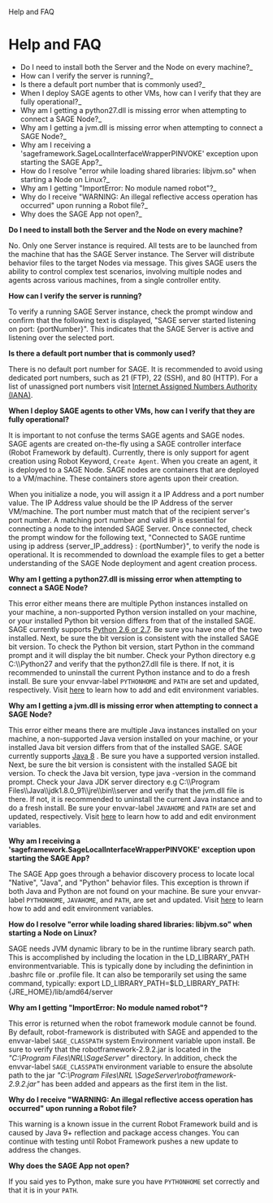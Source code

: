 Help and FAQ

Help and FAQ
============

-   Do I need to install both the Server and the Node on every machine?\_
-   How can I verify the server is running?\_
-   Is there a default port number that is commonly used?\_
-   When I deploy SAGE agents to other VMs, how can I verify that they are fully operational?\_
-   Why am I getting a python27.dll is missing error when attempting to connect a SAGE Node?\_
-   Why am I getting a jvm.dll is missing error when attempting to connect a SAGE Node?\_
-   Why am I receiving a 'sageframework.SageLocalInterfaceWrapperPINVOKE' exception upon starting the SAGE App?\_
-   How do I resolve "error while loading shared libraries: libjvm.so" when starting a Node on Linux?\_
-   Why am I getting "ImportError: No module named robot"?\_
-   Why do I receive "WARNING: An illegal reflective access operation has occurred" upon running a Robot file?\_
-   Why does the SAGE App not open?\_

**Do I need to install both the Server and the Node on every machine?**

No. Only one Server instance is required. All tests are to be launched
from the machine that has the SAGE Server instance. The Server will
distribute behavior files to the target Nodes via message. This gives
SAGE users the ability to control complex test scenarios, involving
multiple nodes and agents across various machines, from a single
controller entity.

**How can I verify the server is running?**

To verify a running SAGE Server instance, check the prompt window and
confirm that the following text is displayed, "SAGE server started
listening on port: {portNumber}". This indicates that the SAGE Server is
active and listening over the selected port.

**Is there a default port number that is commonly used?**

There is no default port number for SAGE. It is recommended to avoid
using dedicated port numbers, such as 21 (FTP), 22 (SSH), and 80 (HTTP).
For a list of unassigned port numbers visit [Internet Assigned Numbers
Authority
(IANA)](http://www.iana.org/assignments/service-names-port-numbers/service-names-port-numbers.xhtml).

**When I deploy SAGE agents to other VMs, how can I verify that they are
fully operational?**

It is important to not confuse the terms SAGE agents and SAGE nodes.
SAGE agents are created on-the-fly using a SAGE controller interface
(Robot Framework by default). Currently, there is only support for agent
creation using Robot Keyword, `Create Agent`. When you create an agent,
it is deployed to a SAGE Node. SAGE nodes are containers that are
deployed to a VM/machine. These containers store agents upon their
creation.

When you initialize a node, you will assign it a IP Address and a port
number value. The IP Address value should be the IP Address of the
server VM/machine. The port number must match that of the recipient
server's port number. A matching port number and valid IP is essential
for connecting a node to the intended SAGE Server. Once connected, check
the prompt window for the following text, "Connected to SAGE runtime
using ip address {server\_IP\_address} : {portNumber}", to verify the
node is operational. It is recommended to download the example files to
get a better understanding of the SAGE Node deployment and agent
creation process.

**Why am I getting a python27.dll is missing error when attempting to
connect a SAGE Node?**

This error either means there are multiple Python instances installed on
your machine, a non-supported Python version installed on your machine,
or your installed Python bit version differs from that of the installed
SAGE. SAGE currently supports [Python 2.6 or
2.7](https://www.python.org/downloads/). Be sure you have one of the two
installed. Next, be sure the bit version is consistent with the
installed SAGE bit version. To check the Python bit version, start
Python in the command prompt and it will display the bit number. Check
your Python directory e.g C:\\\\Python27 and verify that the
python27.dll file is there. If not, it is recommended to uninstall the
current Python instance and to do a fresh install. Be sure your
envvar-label `PYTHONHOME` and `PATH` are set and updated, respectively.
Visit [here](http://www.computerhope.com/issues/ch000549.htm) to learn
how to add and edit environment variables.

**Why am I getting a jvm.dll is missing error when attempting to connect
a SAGE Node?**

This error either means there are multiple Java instances installed on
your machine, a non-supported Java version installed on your machine, or
your installed Java bit version differs from that of the installed SAGE.
SAGE currently supports [Java
8](http://www.oracle.com/technetwork/java/javase/downloads/index.html) .
Be sure you have a supported version installed. Next, be sure the bit
version is consistent with the installed SAGE bit version. To check the
Java bit version, type java -version in the command prompt. Check your
Java JDK server directory
e.g C:\\\\Program Files\\\\Java\\\\jdk1.8.0\_91\\\\jre\\\\bin\\\\server
and verify that the jvm.dll file is there. If not, it is recommended to
uninstall the current Java instance and to do a fresh install. Be sure
your envvar-label `JAVAHOME` and `PATH` are set and updated,
respectively. Visit
[here](http://www.computerhope.com/issues/ch000549.htm) to learn how to
add and edit environment variables.

**Why am I receiving a 'sageframework.SageLocalInterfaceWrapperPINVOKE'
exception upon starting the SAGE App?**

The SAGE App goes through a behavior discovery process to locate local
"Native", "Java", and "Python" behavior files. This exception is thrown
if both Java and Python are not found on your machine. Be sure your
envvar-label `PYTHONHOME`, `JAVAHOME`, and `PATH`, are set and updated.
Visit [here](http://www.computerhope.com/issues/ch000549.htm) to learn
how to add and edit environment variables.

**How do I resolve "error while loading shared libraries: libjvm.so"
when starting a Node on Linux?**

SAGE needs JVM dynamic library to be in the runtime library search path.
This is accomplished by including the location in the LD\_LIBRARY\_PATH
environmentvariable. This is typically done by including the definintion
in .bashrc file or .profile file. It can also be temporarily set using
the same command, typically:
export LD\_LIBRARY\_PATH=\$LD\_LIBRARY\_PATH:{JRE\_HOME}/lib/amd64/server

**Why am I getting "ImportError: No module named robot"?**

This error is returned when the robot framework module cannot be found.
By default, robot-framework is distributed with SAGE and appended to the
envvar-label `SAGE_CLASSPATH` system Environment variable upon install.
Be sure to verify that the robotframework-2.9.2.jar is located in the
*"C:\\Program Files\\NRL\\SageServer"* directory. In addition, check the
envvar-label `SAGE_CLASSPATH` environment variable to ensure the
absolute path to the jar *"C:\\Program Files\\NRL
\\SageServer\\robotframework-2.9.2.jar"* has been added and appears as
the first item in the list.

**Why do I receive "WARNING: An illegal reflective access operation has
occurred" upon running a Robot file?**

This warning is a known issue in the current Robot Framework build and
is caused by Java 9+ reflection and package access changes. You can
continue with testing until Robot Framework pushes a new update to
address the changes.

**Why does the SAGE App not open?**

If you said yes to Python, make sure you have `PYTHONHOME` set correctly
and that it is in your `PATH`.
